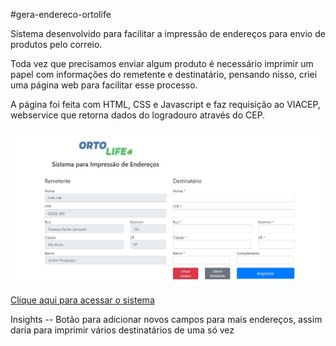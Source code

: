 #gera-endereco-ortolife

<p>Sistema desenvolvido para facilitar a impressão de endereços para envio de produtos pelo correio.</p>

<p>Toda vez que precisamos enviar algum produto é necessário imprimir um papel com informações do remetente e destinatário, pensando nisso, criei uma página web para facilitar esse processo.</p>

<p>A página foi feita com HTML, CSS e Javascript e faz requisição ao VIACEP, webservice que retorna dados do logradouro através do CEP.</p>

<img src="img/index-gera-endereco-ortolife.jpg" alt="Tela principal do Sistema">

<a href="https://gera-endereco-ortolife.vercel.app/" target="_blank">Clique aqui para acessar o sistema</a>

Insights
-- Botão para adicionar novos campos para mais endereços, assim daria para imprimir vários destinatários de uma só vez
